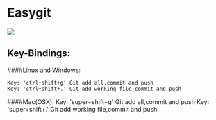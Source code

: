 Easygit
=======

<img src="http://i.imgur.com/fO4RbUM.jpg" />

## Key-Bindings:


####Linux and Windows:
```
Key: 'ctrl+shift+g' Git add all,commit and push
Key: 'ctrl+shift+.' Git add working file,commit and push
```

####Mac(OSX):
Key: 'super+shift+g' Git add all,commit and push
Key: 'super+shift+.' Git add working file,commit and push

